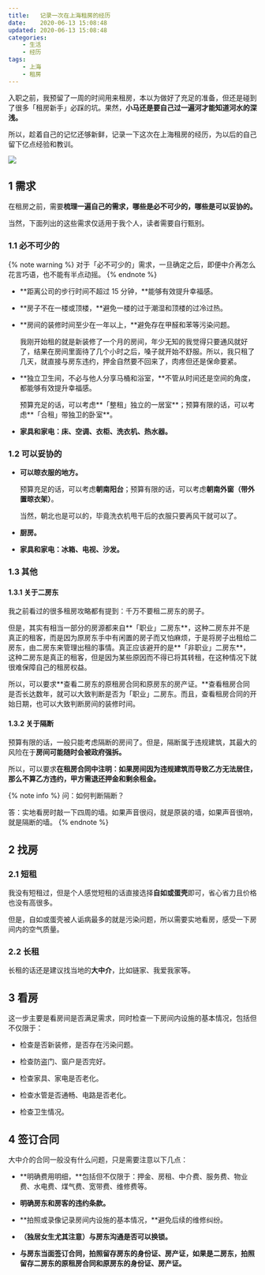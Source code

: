 ```yaml
---
title:   记录一次在上海租房的经历
date:    2020-06-13 15:08:48
updated: 2020-06-13 15:08:48
categories:
    - 生活
    - 经历
tags:
    - 上海
    - 租房
---
```


入职之前，我预留了一周的时间用来租房，本以为做好了充足的准备，但还是碰到了很多「租房新手」必踩的坑。果然，**小马还是要自己过一遍河才能知道河水的深浅。**

所以，趁着自己的记忆还够新鲜，记录一下这次在上海租房的经历，为以后的自己留下亿点经验和教训。

<img src="https://cdn.jsdelivr.net/gh/ProgCZ/image-cloud-a@master/2020/06/00.png" style="zoom:100%"/>

<!-- more -->

## 1 需求

在租房之前，需要**梳理一遍自己的需求，哪些是必不可少的，哪些是可以妥协的。**

当然，下面列出的这些需求仅适用于我个人，读者需要自行甄别。

### 1.1 必不可少的

{% note warning %}
对于「必不可少的」需求，一旦确定之后，即便中介再怎么花言巧语，也不能有半点动摇。
{% endnote %}

- **距离公司的步行时间不超过 15 分钟，**能够有效提升幸福感。

- **房子不在一楼或顶楼，**避免一楼的过于潮湿和顶楼的过冷过热。

- **房间的装修时间至少在一年以上，**避免存在甲醛和苯等污染问题。

  我刚开始租的就是新装修了一个月的房间，年少无知的我觉得只要通风就好了，结果在房间里面待了几个小时之后，嗓子就开始不舒服。所以，我只租了几天，就直接与房东违约，押金自然要不回来了，肉疼但还是保命要紧。

- **独立卫生间，不必与他人分享马桶和浴室，**不管从时间还是空间的角度，都能够有效提升幸福感。

  预算充足的话，可以考虑**「整租」独立的一居室**；预算有限的话，可以考虑**「合租」带独卫的卧室**。

- **家具和家电：床、空调、衣柜、洗衣机、热水器。**

### 1.2 可以妥协的

- **可以晾衣服的地方。**

  预算充足的话，可以考虑**朝南阳台**；预算有限的话，可以考虑**朝南外窗（带外置晾衣架）**。

  当然，朝北也是可以的，毕竟洗衣机甩干后的衣服只要再风干就可以了。

- **厨房。**

- **家具和家电：冰箱、电视、沙发。**

### 1.3 其他

#### 1.3.1 关于二房东

我之前看过的很多租房攻略都有提到：千万不要租二房东的房子。

但是，其实有相当一部分的房源都来自**「职业」二房东**，这种二房东并不是真正的租客，而是因为原房东手中有闲置的房子而又怕麻烦，于是将房子出租给二房东，由二房东来管理出租的事情。真正应该避开的是**「非职业」二房东**，这种二房东是真正的租客，但是因为某些原因而不得已将其转租，在这种情况下就很难保障自己的租房权益。

所以，可以要求**查看二房东的原租房合同和原房东的房产证。**查看租房合同是否长达数年，就可以大致判断是否为「职业」二房东。而且，查看租房合同的开始日期，也可以大致判断房间的装修时间。

#### 1.3.2 关于隔断

预算有限的话，一般只能考虑隔断的房间了。但是，隔断属于违规建筑，其最大的风险在于**房间可能随时会被政府强拆。**

所以，可以要求**在租房合同中注明：如果房间因为违规建筑而导致乙方无法居住，那么不算乙方违约，甲方需退还押金和剩余租金。**

{% note info %}
问：如何判断隔断？

答：实地看房时敲一下四周的墙。如果声音很闷，就是原装的墙，如果声音很响，就是隔断的墙。
{% endnote %}

## 2 找房

### 2.1 短租

我没有短租过，但是个人感觉短租的话直接选择**自如或蛋壳**即可，省心省力且价格也没有高很多。

但是，自如或蛋壳被人诟病最多的就是污染问题，所以需要实地看房，感受一下房间内的空气质量。

### 2.2 长租

长租的话还是建议找当地的**大中介**，比如链家、我爱我家等。

## 3 看房

这一步主要是看房间是否满足需求，同时检查一下房间内设施的基本情况，包括但不仅限于：

- 检查是否新装修，是否存在污染问题。

- 检查防盗门、窗户是否完好。

- 检查家具、家电是否老化。

- 检查水管是否通畅、电路是否老化。

- 检查卫生情况。

## 4 签订合同

大中介的合同一般没有什么问题，只是需要注意以下几点：

- **明确费用明细，**包括但不仅限于：押金、房租、中介费、服务费、物业费、水电费、煤气费、宽带费、维修费等。

- **明确房东和房客的违约条款。**

- **拍照或录像记录房间内设施的基本情况，**避免后续的维修纠纷。

- **（独居女生尤其注意）与房东沟通是否可以换锁。**

- **与房东当面签订合同，拍照留存房东的身份证、房产证，如果是二房东，拍照留存二房东的原租房合同和原房东的身份证、房产证。**
